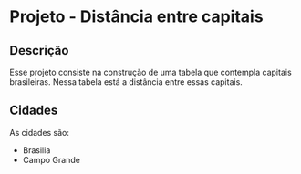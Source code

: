 # Projeto - Distância entre capitais

## Descrição

Esse projeto consiste na construção de uma tabela que contempla capitais brasileiras. Nessa tabela está a distância entre essas capitais. 

## Cidades

As cidades são:
* Brasilia
* Campo Grande
